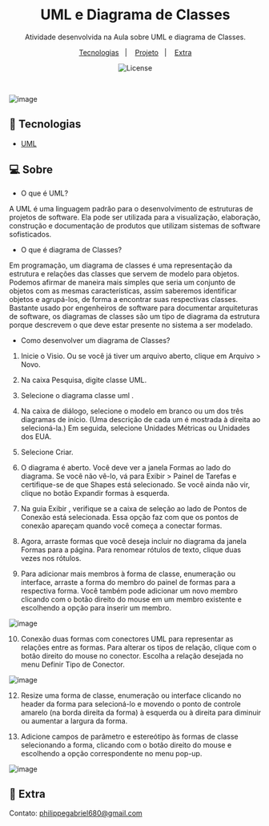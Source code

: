 <h1 align="center"> UML e Diagrama de Classes  </h1>

<p align="center">
Atividade desenvolvida na Aula sobre UML e diagrama de Classes.
</p>

<p align="center">
  <a href="#-tecnologias">Tecnologias</a>&nbsp;&nbsp;&nbsp;|&nbsp;&nbsp;&nbsp;
  <a href="#-sobre">Projeto</a>&nbsp;&nbsp;&nbsp;|&nbsp;&nbsp;&nbsp;
  <a href="#memo-extra">Extra</a>
</p>

<p align="center">
  <img alt="License" src="https://img.shields.io/static/v1?label=license&message=MIT&color=49AA26&labelColor=000000">
</p>

<br>

![image](https://user-images.githubusercontent.com/111576636/215184153-a8920ae7-c6f7-4fcd-b398-2d78afad6db9.png)

## 🚀 Tecnologias

- [UML](https://app.diagrams.net/) 

## 💻 Sobre

* O que é UML?

A UML é uma linguagem padrão para o desenvolvimento de estruturas de projetos de software. Ela pode ser utilizada para a visualização, elaboração, construção e documentação de produtos que utilizam sistemas de software sofisticados.

* O que é diagrama de Classes?

Em programação, um diagrama de classes é uma representação da estrutura e relações das classes que servem de modelo para objetos. Podemos afirmar de maneira mais simples que seria um conjunto de objetos com as mesmas características, assim saberemos identificar objetos e agrupá-los, de forma a encontrar suas respectivas classes.
Bastante usado por engenheiros de software para documentar arquiteturas de software, os diagramas de classes são um tipo de diagrama da estrutura porque descrevem o que deve estar presente no sistema a ser modelado.

* Como desenvolver um diagrama de Classes?

1. Inicie o Visio. Ou se você já tiver um arquivo aberto, clique em Arquivo > Novo.

2. Na caixa Pesquisa, digite classe UML.

3. Selecione o diagrama classe uml .

4. Na caixa de diálogo, selecione o modelo em branco ou um dos três diagramas de início. (Uma descrição de cada um é mostrada à direita ao selecioná-la.) Em seguida, selecione Unidades Métricas ou Unidades dos EUA.

5. Selecione Criar.

6. O diagrama é aberto. Você deve ver a janela Formas ao lado do diagrama. Se você não vê-lo, vá para Exibir > Painel de Tarefas e certifique-se de que Shapes está selecionado. Se você ainda não vir, clique no botão Expandir formas à esquerda.

7. Na guia Exibir , verifique se a caixa de seleção ao lado de Pontos de Conexão está selecionada. Essa opção faz com que os pontos de conexão apareçam quando você começa a conectar formas.

8. Agora, arraste formas que você deseja incluir no diagrama da janela Formas para a página. Para renomear rótulos de texto, clique duas vezes nos rótulos.

9. Para adicionar mais membros à forma de classe, enumeração ou interface, arraste a forma do membro do painel de formas para a respectiva forma. Você também pode adicionar um novo membro clicando com o botão direito do mouse em um membro existente e escolhendo a opção para inserir um membro.

![image](https://user-images.githubusercontent.com/111576636/215183001-b6d32572-5455-49ef-ad4f-7106192b5691.png)

10. Conexão duas formas com conectores UML para representar as relações entre as formas. Para alterar os tipos de relação, clique com o botão direito do mouse no conector. Escolha a relação desejada no menu Definir Tipo de Conector.

![image](https://user-images.githubusercontent.com/111576636/215183056-7611816b-8f7c-4b11-aea6-dd9b3d335f30.png)

12. Resize uma forma de classe, enumeração ou interface clicando no header da forma para selecioná-lo e movendo o ponto de controle amarelo (na borda direita da forma) à esquerda ou à direita para diminuir ou aumentar a largura da forma.

13. Adicione campos de parâmetro e estereótipo às formas de classe selecionando a forma, clicando com o botão direito do mouse e escolhendo a opção correspondente no menu pop-up.

![image](https://user-images.githubusercontent.com/111576636/215183089-1e11b071-4dfc-4fd9-b94b-d89f65389db8.png)

## :memo: Extra

Contato: philippegabriel680@gmail.com
